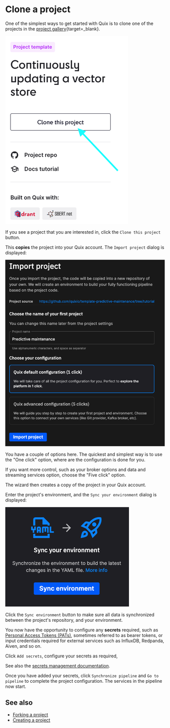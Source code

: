 # Clone a project

One of the simplest ways to get started with Quix is to clone one of the projects in the [project gallery](https://quix.io/templates){target=_blank}.

![Clone a project](../images/clone-project/clone-project-template.png)

If you see a project that you are interested in, click the `Clone this project` button.

This **copies** the project into your Quix account. The `Import project` dialog is displayed:

![import project](../images/clone-project/import-project.png)

You have a couple of options here. The quickest and simplest way is to use the "One click" option, where are the configuration is done for you. 

If you want more control, such as your broker options and data and streaming services option, choose the "Five click" option.

The wizard then creates a copy of the project in your Quix account. 

Enter the project's environment, and the `Sync your environment` dialog is displayed:

![Sync your environment](../images/clone-project/sync-your-environment.png)

Click the `Sync environment` button to make sure all data is synchronized between the project's repository, and your environment.

You now have the opportunity to configure any **secrets** required, such as [Personal Access Tokens (PATs)](../develop/authentication/personal-access-token.md), sometimes referred to as bearer tokens, or input credentials required for external services such as InfluxDB, Redpanda, Aiven, and so on.

Click `Add secrets`, configure your secrets as required, 

See also the [secrets management documentation](../deploy/secrets-management.md).

Once you have added your secrets, click `Synchronize pipeline` and `Go to pipeline` to complete the project configuration. The services in the pipeline now start.

## See also

* [Forking a project](./fork-project.md)
* [Creating a project](./create-project.md)
